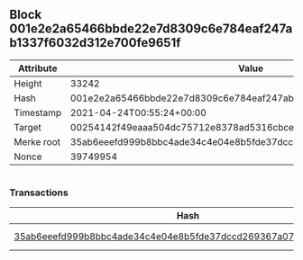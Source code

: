 ## Block 001e2e2a65466bbde22e7d8309c6e784eaf247ab1337f6032d312e700fe9651f

Attribute | Value
--- | ---
Height | 33242
Hash | 001e2e2a65466bbde22e7d8309c6e784eaf247ab1337f6032d312e700fe9651f
Timestamp | 2021-04-24T00:55:24+00:00
Target | 00254142f49eaaa504dc75712e8378ad5316cbcead634704b3734b6271167cc4
Merke root | 35ab6eeefd999b8bbc4ade34c4e04e8b5fde37dccd269367a0727ce6fafa3622
Nonce | 39749954

```

```

### Transactions

Hash | Amount
--- | ---
[35ab6eeefd999b8bbc4ade34c4e04e8b5fde37dccd269367a0727ce6fafa3622](35ab6eeefd999b8bbc4ade34c4e04e8b5fde37dccd269367a0727ce6fafa3622.md) | 10.00000000 SKEPTI 
